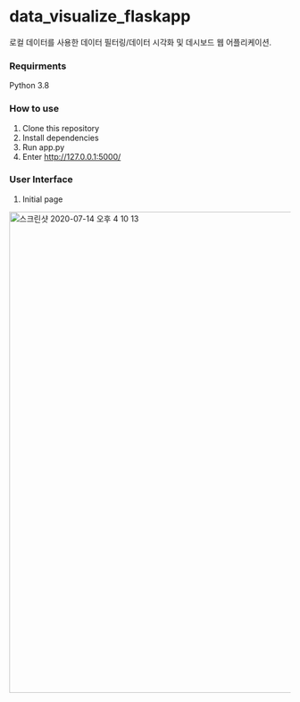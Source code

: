 # data_visualize_flaskapp

로컬 데이터를 사용한 데이터 필터링/데이터 시각화 및 데시보드 웹 어플리케이션.

### Requirments
Python 3.8

### How to use
1. Clone this repository
2. Install dependencies
3. Run app.py
4. Enter http://127.0.0.1:5000/

### User Interface
1. Initial page
<img width="862" alt="스크린샷 2020-07-14 오후 4 10 13" src="https://user-images.githubusercontent.com/58394729/87395533-8145a400-c5ec-11ea-8913-d835005951b4.png">


